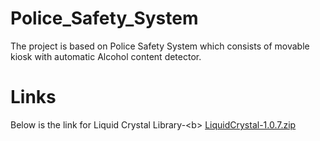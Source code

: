 # Police_Safety_System
The project is based on Police Safety System which consists of movable kiosk with automatic Alcohol content detector.
# Links
Below is the link for Liquid Crystal Library-<b\>
[LiquidCrystal-1.0.7.zip](https://github.com/NikithYD/Police_Safety_System/files/5034557/LiquidCrystal-1.0.7.zip)

